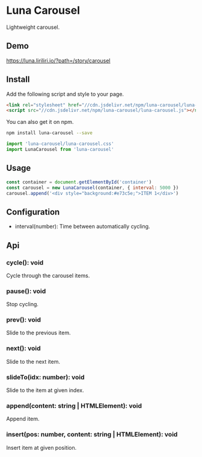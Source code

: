 # Luna Carousel

Lightweight carousel.

## Demo

https://luna.liriliri.io/?path=/story/carousel

## Install

Add the following script and style to your page.

```html
<link rel="stylesheet" href="//cdn.jsdelivr.net/npm/luna-carousel/luna-carousel.css" />
<script src="//cdn.jsdelivr.net/npm/luna-carousel/luna-carousel.js"></script>
```

You can also get it on npm.

```bash
npm install luna-carousel --save
```

```javascript
import 'luna-carousel/luna-carousel.css'
import LunaCarousel from 'luna-carousel'
```

## Usage

```javascript
const container = document.getElementById('container')
const carousel = new LunaCarousel(container, { interval: 5000 })
carousel.append('<div style="background:#e73c5e;">ITEM 1</div>')
```

## Configuration

* interval(number): Time between automatically cycling. 

## Api

### cycle(): void

Cycle through the carousel items.

### pause(): void

Stop cycling.

### prev(): void

Slide to the previous item.

### next(): void

Slide to the next item.

### slideTo(idx: number): void

Slide to the item at given index.

### append(content: string | HTMLElement): void

Append item.

### insert(pos: number, content: string | HTMLElement): void

Insert item at given position.